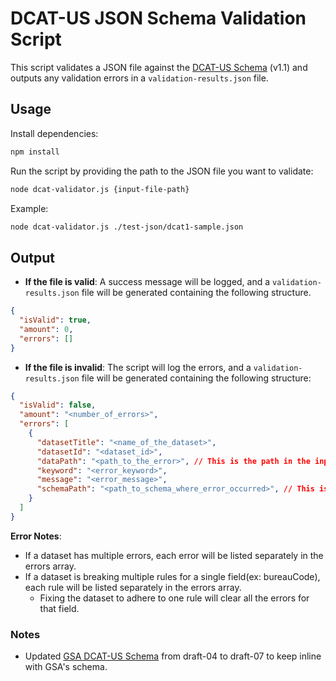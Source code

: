 
# DCAT-US JSON Schema Validation Script

This script validates a JSON file against the [DCAT-US Schema](https://resources.data.gov/resources/dcat-us/) (v1.1) and outputs any validation errors in a `validation-results.json` file.

## Usage

Install dependencies:

```bash
npm install
```

Run the script by providing the path to the JSON file you want to validate:

```bash
node dcat-validator.js {input-file-path}
```

Example:

```bash
node dcat-validator.js ./test-json/dcat1-sample.json
```

## Output

- **If the file is valid**: A success message will be logged, and a `validation-results.json` file will be generated containing the following structure.
```json
{
  "isValid": true,
  "amount": 0,
  "errors": []
}
```


- **If the file is invalid**: The script will log the errors, and a `validation-results.json` file will be generated containing the following structure:
```json
{
  "isValid": false,
  "amount": "<number_of_errors>",
  "errors": [
    {
      "datasetTitle": "<name_of_the_dataset>",
      "datasetId": "<dataset_id>",
      "dataPath": "<path_to_the_error>", // This is the path in the input JSON file where the error occurred.
      "keyword": "<error_keyword>",
      "message": "<error_message>",
      "schemaPath": "<path_to_schema_where_error_occurred>", // This is the path to the section of the schema that flagged the error.
    }
  ]
}
``` 
**Error Notes**:
- If a dataset has multiple errors, each error will be listed separately in the errors array.
- If a dataset is breaking multiple rules for a single field(ex: bureauCode), each rule will be listed separately in the errors array.
  - Fixing the dataset to adhere to one rule will clear all the errors for that field.

### Notes
- Updated [GSA DCAT-US Schema](https://github.com/GSA/ckanext-datajson/tree/main/ckanext/datajson/pod_schema/federal-v1.1) from draft-04 to draft-07 to keep inline with GSA's schema.
